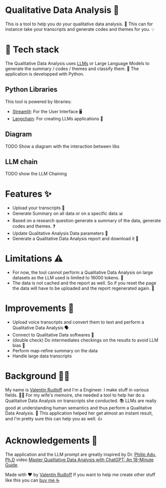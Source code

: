 # Qualitative Data Analysis 📝
This is a tool to help you do your qualitative data analysis. 🧐
This can for instance take your transcripts and generate codes and themes for you. 💡

# 🔬 Tech stack
The Qualitative Data Analysis uses [LLMs](https://en.wikipedia.org/wiki/Large_language_model) or Large Language Models to generate the summary / codes / themes and classify them. 🤖
The application is developped with Python.

## Python Libraries
This tool is powered by libraries:
- [Streamlit](https://streamlit.io): For the User Interface 🖥️
- [Langchain](https://langchain.com): For creating LLMs applications 🔗

## Diagram
TODO Show a diagram with the interaction between libs

## LLM chain
TODO show the LLM Chaining

# Features ✨
- Upload your transcripts 📂
- Generate Summary on all data or on a specific data 📊
- Based on a research question generate a summary of the data, generate codes and themes. ❓
- Update Qualitative Analysis Data parameters 🔄
- Generate a Qualitative Data Analysis report and download it 📄

# Limitations ⚠️
- For now, the tool cannot perform a Qualitative Data Analysis on large datasets as the LLM used is limited to 16000 tokens. 🚫
- The data is not cached and the report as well. So if you reset the page the data will have to be uploaded and the report regenerated again. 🔄

# Improvements 🚀
- Upload voice transcripts and convert them to text and perform a Qualitative Data Analysis 🗣️
- Connect to Qualitative Data softwares 🤝
- (double check) Do intermediates checkings on the results to avoid LLM bias 🤔
- Perform map-refine summary on the data
- Handle large data transcripts

# Background 🧑‍🎓
My name is [Valentin Rudloff](https://www.linkedin.com/in/rudloffvalentin/) and I'm a Engineer. I make stuff in various fields. 👨‍🔧
For my wife's memoire, she needed a tool to help her do a Qualitative Data Analysis on transcripts she conducted. 📚
LLMs are really good at understanding human semantics and thus perform a Qualitative Data Analysis. 🧠
This application helped her get almost an instant result, and I'm pretty sure this can help you as well. 👍

# Acknowledgements 🙏
The application and the LLM prompt are greatly inspired by Dr. [Philip Adu, Ph.D](https://www.drphilipadu.com) video [Master Qualitative Data Analysis with ChatGPT: An 18-Minute Guide](https://www.youtube.com/watch?v=L1WelrcgLGM).

Made with ❤️ by [Valentin Rudloff](https://www.linkedin.com/in/rudloffvalentin/)
If you want to help me create other stuff like this you can [buy me ☕](https://www.buymeacoffee.com/valentinrudloff)
